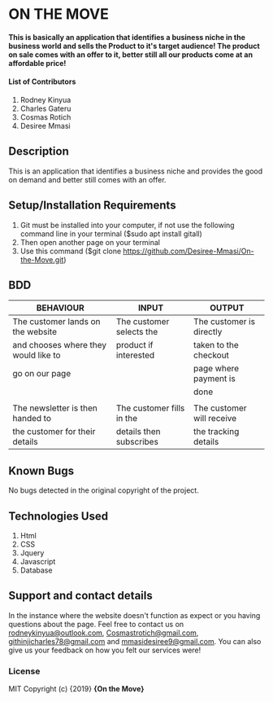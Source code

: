 # ON THE MOVE
#### This is basically an application that identifies a business niche in the business world and sells the Product to it's target audience! The product on sale comes with an offer to it, better still all our products come at  an affordable price!
#### List of Contributors
1. Rodney Kinyua
2. Charles Gateru
3. Cosmas Rotich
4. Desiree Mmasi
## Description
This is an application that identifies a business niche and provides the good on demand and better still comes with an offer.
## Setup/Installation Requirements
1. Git must be installed into your computer, if not use the following command line in your terminal ($sudo apt install gitall)
2. Then open another page on your terminal
3. Use this command ($git clone https://github.com/Desiree-Mmasi/On-the-Move.git)

## BDD
| BEHAVIOUR                            | INPUT                        | OUTPUT                   |
|--------------------------------------|------------------------------|--------------------------|
|The customer lands on the website     | The customer selects the     | The customer is directly |
| and chooses where they would like to | product if interested        | taken to the checkout    |
|go on our page                        |                              |  page where payment is   |
|                                      |                              | done                     |
|                                      |                              |                          |
| The newsletter is then handed to     | The customer fills in the    | The customer will receive|
| the customer for their details       | details then subscribes      | the tracking details     ||                                      |                              |                          |   
## Known Bugs
No bugs detected in the original copyright of the project.
## Technologies Used
1. Html
2. CSS
3. Jquery
4. Javascript
5. Database
## Support and contact details
In the instance where the website doesn't function as expect or you having questions about the page. Feel free to contact us on rodneykinyua@outlook.com, Cosmastrotich@gmail.com, githinjicharles78@gmail.com and mmasidesiree9@gmail.com. You can also give us your feedback on how you felt our services were!
### License
MIT
Copyright (c) {2019} **{On the Move}**